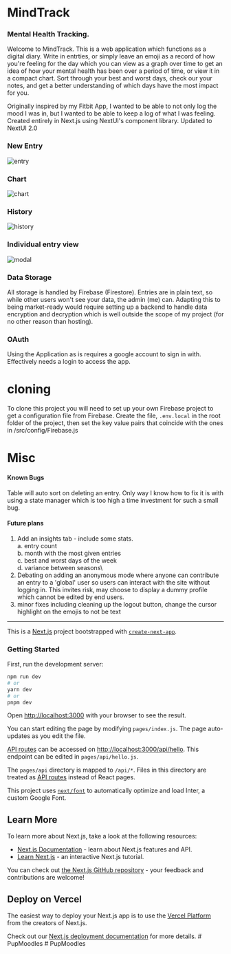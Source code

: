 # MindTrack

### Mental Health Tracking. 

Welcome to MindTrack. This is a web application which functions as a digital diary. 
Write in entrties, or simply leave an emoji as a record of how you're feeling for the day which you can view as a graph over time to get an idea of how your mental health has been over a period of time, or view it in a compact chart.
Sort through your best and worst days, check our your notes, and get a better understanding of which days have the most impact for you.

Originally inspired by my Fitbit App, I wanted to be able to not only log the mood I was in, but I wanted to be able to keep a log of what I was feeling.
Created entirely in Next.js using NextUI's component library.
Updated to NextUI 2.0

### New Entry
![entry](https://github.com/tamaraltahan/mindtrack/assets/3060378/11078163-a55f-423d-9112-26c4c8a8191e)

### Chart
![chart](https://github.com/tamaraltahan/mindtrack/assets/3060378/48a22ffe-dc51-41d8-ac24-3b18d8b83252)

### History
![history](https://github.com/tamaraltahan/mindtrack/assets/3060378/fcba7bc8-2249-4abb-8961-3fd031f30b8e)

### Individual entry view
![modal](https://github.com/tamaraltahan/mindtrack/assets/3060378/06dedf99-67b9-4753-bed0-ba8967bb4130)

### Data Storage

All storage is handled by Firebase (Firestore). Entries are in plain text, so while other users won't see your data, the admin (me) can.
Adapting this to being market-ready would require setting up a backend to handle data encryption and decryption which is well outside the scope of my project (for no other reason than hosting).

### OAuth

Using the Application as is requires a google account to sign in with. Effectively needs a login to access the app.

# cloning

To clone this project you will need to set up your own Firebase project to get a configuration file from Firebase.
Create the file, `.env.local` in the root folder of the project, then set the key value pairs that coincide with the ones in /src/config/Firebase.js

# Misc

#### Known Bugs

Table will auto sort on deleting an entry. Only way I know how to fix it is with using a state manager which is too high a time investment for such a small bug.

#### Future plans
1. Add an insights tab - include some stats.\
   a. entry count\
   b. month with the most given entries\
   c. best and worst days of the week\
   d. variance between seasons\
2. Debating on adding an anonymous mode where anyone can contribute an entry to a 'global' user so users can interact with the site without logging in. This invites risk, may choose to display a dummy profile which cannot be edited by end users.
3. minor fixes including cleaning up the logout button, change the cursor highlight on the emojis to not be text
   

---
This is a [Next.js](https://nextjs.org/) project bootstrapped with [`create-next-app`](https://github.com/vercel/next.js/tree/canary/packages/create-next-app).

### Getting Started

First, run the development server:

```bash
npm run dev
# or
yarn dev
# or
pnpm dev
```

Open [http://localhost:3000](http://localhost:3000) with your browser to see the result.

You can start editing the page by modifying `pages/index.js`. The page auto-updates as you edit the file.

[API routes](https://nextjs.org/docs/api-routes/introduction) can be accessed on [http://localhost:3000/api/hello](http://localhost:3000/api/hello). This endpoint can be edited in `pages/api/hello.js`.

The `pages/api` directory is mapped to `/api/*`. Files in this directory are treated as [API routes](https://nextjs.org/docs/api-routes/introduction) instead of React pages.

This project uses [`next/font`](https://nextjs.org/docs/basic-features/font-optimization) to automatically optimize and load Inter, a custom Google Font.

## Learn More

To learn more about Next.js, take a look at the following resources:

- [Next.js Documentation](https://nextjs.org/docs) - learn about Next.js features and API.
- [Learn Next.js](https://nextjs.org/learn) - an interactive Next.js tutorial.

You can check out [the Next.js GitHub repository](https://github.com/vercel/next.js/) - your feedback and contributions are welcome!

## Deploy on Vercel

The easiest way to deploy your Next.js app is to use the [Vercel Platform](https://vercel.com/new?utm_medium=default-template&filter=next.js&utm_source=create-next-app&utm_campaign=create-next-app-readme) from the creators of Next.js.

Check out our [Next.js deployment documentation](https://nextjs.org/docs/deployment) for more details.
#   P u p M o o d l e s  
 #   P u p M o o d l e s  
 